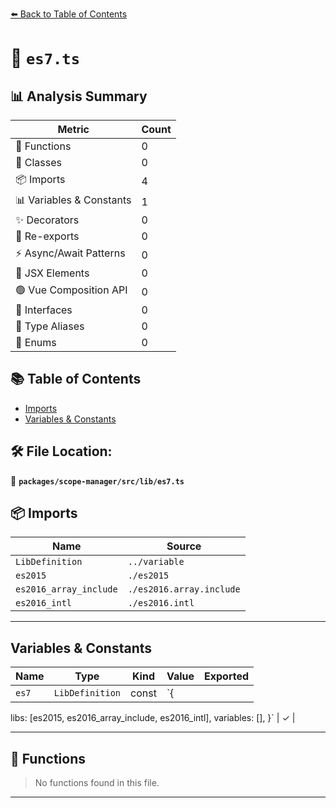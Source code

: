 [⬅️ Back to Table of Contents](../../../../index.md)

# 📄 `es7.ts`

## 📊 Analysis Summary

| Metric | Count |
|--------|-------|
| 🔧 Functions | 0 |
| 🧱 Classes | 0 |
| 📦 Imports | 4 |
| 📊 Variables & Constants | 1 |
| ✨ Decorators | 0 |
| 🔄 Re-exports | 0 |
| ⚡ Async/Await Patterns | 0 |
| 💠 JSX Elements | 0 |
| 🟢 Vue Composition API | 0 |
| 📐 Interfaces | 0 |
| 📑 Type Aliases | 0 |
| 🎯 Enums | 0 |

## 📚 Table of Contents

- [Imports](#imports)
- [Variables & Constants](#variables-constants)

## 🛠️ File Location:
📂 **`packages/scope-manager/src/lib/es7.ts`**

## 📦 Imports

| Name | Source |
|------|--------|
| `LibDefinition` | `../variable` |
| `es2015` | `./es2015` |
| `es2016_array_include` | `./es2016.array.include` |
| `es2016_intl` | `./es2016.intl` |


---

## Variables & Constants

| Name | Type | Kind | Value | Exported |
|------|------|------|-------|----------|
| `es7` | `LibDefinition` | const | `{
  libs: [es2015, es2016_array_include, es2016_intl],
  variables: [],
}` | ✓ |


---

## 🔧 Functions

> No functions found in this file.


---